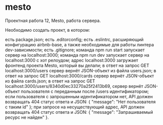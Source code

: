 # mesto
Проектная работа 12, Mesto, работа сервера.

Необходимо создать проект, в котором:

есть package.json;
есть .editorconfig;
есть .eslintrc, расширяющий конфигурацию airbnb-base, а также необходимые для работы линтера dev-зависимости;
есть .gitignore;
команда npm run start запускает сервер на localhost:3000;
команда npm run dev запускает сервер на localhost:3000 с хот релоудом;
адрес localhost:3000 загружает фронтенд проекта Mesto, который вы делали;
в ответ на запрос GET localhost:3000/users сервер вернёт JSON-объект из файла users.json;
в ответ на запрос GET localhost:3000/cards сервер вернёт JSON-объект из файла cards.json;
в ответ на запрос GET localhost:3000/users/8340d0ec33270a25f2413b69, сервер вернёт JSON-объект пользователя с переданным после /users идентификатором;
если пользователя с запрошенным идентификатором нет, API должен возвращать 404 статус ответа и JSON: { "message": "Нет пользователя с таким id" };
при запросе на несуществующий адрес, API должен возвращать 404 статус ответа и JSON: { "message": "Запрашиваемый ресурс не найден" }.
